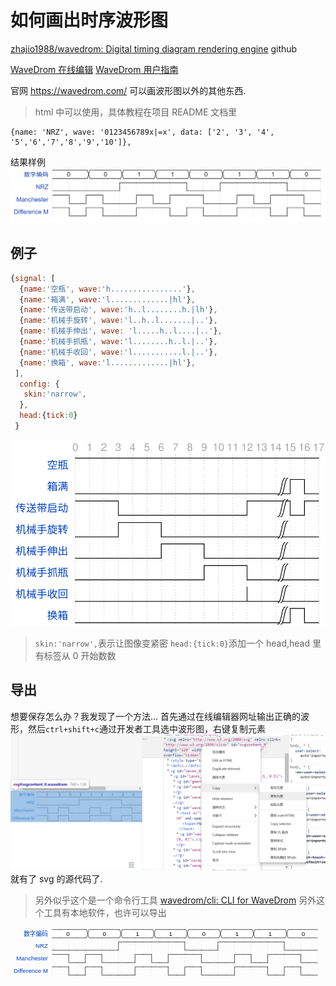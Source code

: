 # 如何画出时序波形图

[zhajio1988/wavedrom: Digital timing diagram rendering engine](https://github.com/zhajio1988/wavedrom) github

[WaveDrom 在线编辑](https://wavedrom.com/editor.html)
[WaveDrom 用户指南](https://wavedrom.com/tutorial.html)

官网 <https://wavedrom.com/> 可以画波形图以外的其他东西.

> html 中可以使用，具体教程在项目 README 文档里

```wavedorm
{name: 'NRZ', wave: '0123456789x|=x', data: ['2', '3', '4', '5','6','7','8','9','10']},
```

结果样例
![时序波形图](assets/%E5%A6%82%E4%BD%95%E7%94%BB%E5%87%BA%E6%97%B6%E5%BA%8F%E6%B3%A2%E5%BD%A2%E5%9B%BE/2020-03-10-21-08-38.png)

## 例子

```js
{signal: [
  {name:'空瓶', wave:'h................'},
  {name:'箱满', wave:'l.............|hl'},
  {name:'传送带启动', wave:'h..l........h.|lh'},
  {name:'机械手旋转', wave:'l..h..l.......|..'},
  {name:'机械手伸出', wave: 'l.....h..l....|..'},
  {name:'机械手抓瓶', wave:'l........h..l.|..'},
  {name:'机械手收回', wave:'l...........l.|..'},
  {name:'换箱', wave:'l.............|hl'},
 ],
  config: { 
   skin:'narrow',
  },
  head:{tick:0}
 }
```

![](./assets/如何画出时序波形图/时序图四.svg '时序图四.svg')

> `skin:'narrow',`表示让图像变紧密
> `head:{tick:0}`添加一个 head,head 里有标签从 0 开始数数

## 导出

想要保存怎么办？我发现了一个方法...
首先通过在线编辑器网址输出正确的波形，然后`ctrl+shift+c`通过开发者工具选中波形图，右键复制元素
![](assets/%E5%A6%82%E4%BD%95%E7%94%BB%E5%87%BA%E6%97%B6%E5%BA%8F%E6%B3%A2%E5%BD%A2%E5%9B%BE/2021-05-24-19-45-48.png)
就有了 svg 的源代码了.

> 另外似乎这个是一个命令行工具 [wavedrom/cli: CLI for WaveDrom](https://github.com/wavedrom/cli)
> 另外这个工具有本地软件，也许可以导出

<!-- markdownlint-disable-file MD033 -->
<svg xmlns="http://www.w3.org/2000/svg" xmlns:xlink="http://www.w3.org/1999/xlink" id="svgcontent_0" height="120" width="760" viewBox="0 0 760 120" overflow="hidden" class="WaveDrom"><style type="text/css">text{font-size:11pt;font-style:normal;font-variant:normal;font-weight:normal;font-stretch:normal;text-align:center;fill-opacity:1;font-family:Helvetica}.h1{font-size:33pt;font-weight:bold}.h2{font-size:27pt;font-weight:bold}.h3{font-size:20pt;font-weight:bold}.h4{font-size:14pt;font-weight:bold}.h5{font-size:11pt;font-weight:bold}.h6{font-size:8pt;font-weight:bold}.muted{fill:#aaa}.warning{fill:#f6b900}.error{fill:#f60000}.info{fill:#0041c4}.success{fill:#00ab00}.s1{fill:none;stroke:#000;stroke-width:1;stroke-linecap:round;stroke-linejoin:miter;stroke-miterlimit:4;stroke-opacity:1;stroke-dasharray:none}.s2{fill:none;stroke:#000;stroke-width:0.5;stroke-linecap:round;stroke-linejoin:miter;stroke-miterlimit:4;stroke-opacity:1;stroke-dasharray:none}.s3{color:#000;fill:none;stroke:#000;stroke-width:1;stroke-linecap:round;stroke-linejoin:miter;stroke-miterlimit:4;stroke-opacity:1;stroke-dasharray:1, 3;stroke-dashoffset:0;marker:none;visibility:visible;display:inline;overflow:visible}.s4{color:#000;fill:none;stroke:#000;stroke-width:1;stroke-linecap:round;stroke-linejoin:miter;stroke-miterlimit:4;stroke-opacity:1;stroke-dasharray:none;stroke-dashoffset:0;marker:none;visibility:visible;display:inline;overflow:visible}.s5{fill:#fff;stroke:none}.s6{fill:#000;fill-opacity:1;stroke:none}.s7{color:#000;fill:#fff;fill-opacity:1;fill-rule:nonzero;stroke:none;stroke-width:1px;marker:none;visibility:visible;display:inline;overflow:visible}.s8{color:#000;fill:#ffffb4;fill-opacity:1;fill-rule:nonzero;stroke:none;stroke-width:1px;marker:none;visibility:visible;display:inline;overflow:visible}.s9{color:#000;fill:#ffe0b9;fill-opacity:1;fill-rule:nonzero;stroke:none;stroke-width:1px;marker:none;visibility:visible;display:inline;overflow:visible}.s10{color:#000;fill:#b9e0ff;fill-opacity:1;fill-rule:nonzero;stroke:none;stroke-width:1px;marker:none;visibility:visible;display:inline;overflow:visible}.s11{color:#000;fill:#ccfdfe;fill-opacity:1;fill-rule:nonzero;stroke:none;stroke-width:1px;marker:none;visibility:visible;display:inline;overflow:visible}.s12{color:#000;fill:#cdfdc5;fill-opacity:1;fill-rule:nonzero;stroke:none;stroke-width:1px;marker:none;visibility:visible;display:inline;overflow:visible}.s13{color:#000;fill:#f0c1fb;fill-opacity:1;fill-rule:nonzero;stroke:none;stroke-width:1px;marker:none;visibility:visible;display:inline;overflow:visible}.s14{color:#000;fill:#f5c2c0;fill-opacity:1;fill-rule:nonzero;stroke:none;stroke-width:1px;marker:none;visibility:visible;display:inline;overflow:visible}.s15{fill:#0041c4;fill-opacity:1;stroke:none}.s16{fill:none;stroke:#0041c4;stroke-width:1;stroke-linecap:round;stroke-linejoin:miter;stroke-miterlimit:4;stroke-opacity:1;stroke-dasharray:none}</style><defs><g id="socket"><rect y="15" x="6" height="20" width="20"></rect></g><g id="pclk"><path d="M0,20 0,0 20,0" class="s1"></path></g><g id="nclk"><path d="m0,0 0,20 20,0" class="s1"></path></g><g id="000"><path d="m0,20 20,0" class="s1"></path></g><g id="0m0"><path d="m0,20 3,0 3,-10 3,10 11,0" class="s1"></path></g><g id="0m1"><path d="M0,20 3,20 9,0 20,0" class="s1"></path></g><g id="0mx"><path d="M3,20 9,0 20,0" class="s1"></path><path d="m20,15 -5,5" class="s2"></path><path d="M20,10 10,20" class="s2"></path><path d="M20,5 5,20" class="s2"></path><path d="M20,0 4,16" class="s2"></path><path d="M15,0 6,9" class="s2"></path><path d="M10,0 9,1" class="s2"></path><path d="m0,20 20,0" class="s1"></path></g><g id="0md"><path d="m8,20 10,0" class="s3"></path><path d="m0,20 5,0" class="s1"></path></g><g id="0mu"><path d="m0,20 3,0 C 7,10 10.107603,0 20,0" class="s1"></path></g><g id="0mz"><path d="m0,20 3,0 C 10,10 15,10 20,10" class="s1"></path></g><g id="111"><path d="M0,0 20,0" class="s1"></path></g><g id="1m0"><path d="m0,0 3,0 6,20 11,0" class="s1"></path></g><g id="1m1"><path d="M0,0 3,0 6,10 9,0 20,0" class="s1"></path></g><g id="1mx"><path d="m3,0 6,20 11,0" class="s1"></path><path d="M0,0 20,0" class="s1"></path><path d="m20,15 -5,5" class="s2"></path><path d="M20,10 10,20" class="s2"></path><path d="M20,5 8,17" class="s2"></path><path d="M20,0 7,13" class="s2"></path><path d="M15,0 6,9" class="s2"></path><path d="M10,0 5,5" class="s2"></path><path d="M3.5,1.5 5,0" class="s2"></path></g><g id="1md"><path d="m0,0 3,0 c 4,10 7,20 17,20" class="s1"></path></g><g id="1mu"><path d="M0,0 5,0" class="s1"></path><path d="M8,0 18,0" class="s3"></path></g><g id="1mz"><path d="m0,0 3,0 c 7,10 12,10 17,10" class="s1"></path></g><g id="xxx"><path d="m0,20 20,0" class="s1"></path><path d="M0,0 20,0" class="s1"></path><path d="M0,5 5,0" class="s2"></path><path d="M0,10 10,0" class="s2"></path><path d="M0,15 15,0" class="s2"></path><path d="M0,20 20,0" class="s2"></path><path d="M5,20 20,5" class="s2"></path><path d="M10,20 20,10" class="s2"></path><path d="m15,20 5,-5" class="s2"></path></g><g id="xm0"><path d="M0,0 4,0 9,20" class="s1"></path><path d="m0,20 20,0" class="s1"></path><path d="M0,5 4,1" class="s2"></path><path d="M0,10 5,5" class="s2"></path><path d="M0,15 6,9" class="s2"></path><path d="M0,20 7,13" class="s2"></path><path d="M5,20 8,17" class="s2"></path></g><g id="xm1"><path d="M0,0 20,0" class="s1"></path><path d="M0,20 4,20 9,0" class="s1"></path><path d="M0,5 5,0" class="s2"></path><path d="M0,10 9,1" class="s2"></path><path d="M0,15 7,8" class="s2"></path><path d="M0,20 5,15" class="s2"></path></g><g id="xmx"><path d="m0,20 20,0" class="s1"></path><path d="M0,0 20,0" class="s1"></path><path d="M0,5 5,0" class="s2"></path><path d="M0,10 10,0" class="s2"></path><path d="M0,15 15,0" class="s2"></path><path d="M0,20 20,0" class="s2"></path><path d="M5,20 20,5" class="s2"></path><path d="M10,20 20,10" class="s2"></path><path d="m15,20 5,-5" class="s2"></path></g><g id="xmd"><path d="m0,0 4,0 c 3,10 6,20 16,20" class="s1"></path><path d="m0,20 20,0" class="s1"></path><path d="M0,5 4,1" class="s2"></path><path d="M0,10 5.5,4.5" class="s2"></path><path d="M0,15 6.5,8.5" class="s2"></path><path d="M0,20 8,12" class="s2"></path><path d="m5,20 5,-5" class="s2"></path><path d="m10,20 2.5,-2.5" class="s2"></path></g><g id="xmu"><path d="M0,0 20,0" class="s1"></path><path d="m0,20 4,0 C 7,10 10,0 20,0" class="s1"></path><path d="M0,5 5,0" class="s2"></path><path d="M0,10 10,0" class="s2"></path><path d="M0,15 10,5" class="s2"></path><path d="M0,20 6,14" class="s2"></path></g><g id="xmz"><path d="m0,0 4,0 c 6,10 11,10 16,10" class="s1"></path><path d="m0,20 4,0 C 10,10 15,10 20,10" class="s1"></path><path d="M0,5 4.5,0.5" class="s2"></path><path d="M0,10 6.5,3.5" class="s2"></path><path d="M0,15 8.5,6.5" class="s2"></path><path d="M0,20 11.5,8.5" class="s2"></path></g><g id="ddd"><path d="m0,20 20,0" class="s3"></path></g><g id="dm0"><path d="m0,20 10,0" class="s3"></path><path d="m12,20 8,0" class="s1"></path></g><g id="dm1"><path d="M0,20 3,20 9,0 20,0" class="s1"></path></g><g id="dmx"><path d="M3,20 9,0 20,0" class="s1"></path><path d="m20,15 -5,5" class="s2"></path><path d="M20,10 10,20" class="s2"></path><path d="M20,5 5,20" class="s2"></path><path d="M20,0 4,16" class="s2"></path><path d="M15,0 6,9" class="s2"></path><path d="M10,0 9,1" class="s2"></path><path d="m0,20 20,0" class="s1"></path></g><g id="dmd"><path d="m0,20 20,0" class="s3"></path></g><g id="dmu"><path d="m0,20 3,0 C 7,10 10.107603,0 20,0" class="s1"></path></g><g id="dmz"><path d="m0,20 3,0 C 10,10 15,10 20,10" class="s1"></path></g><g id="uuu"><path d="M0,0 20,0" class="s3"></path></g><g id="um0"><path d="m0,0 3,0 6,20 11,0" class="s1"></path></g><g id="um1"><path d="M0,0 10,0" class="s3"></path><path d="m12,0 8,0" class="s1"></path></g><g id="umx"><path d="m3,0 6,20 11,0" class="s1"></path><path d="M0,0 20,0" class="s1"></path><path d="m20,15 -5,5" class="s2"></path><path d="M20,10 10,20" class="s2"></path><path d="M20,5 8,17" class="s2"></path><path d="M20,0 7,13" class="s2"></path><path d="M15,0 6,9" class="s2"></path><path d="M10,0 5,5" class="s2"></path><path d="M3.5,1.5 5,0" class="s2"></path></g><g id="umd"><path d="m0,0 3,0 c 4,10 7,20 17,20" class="s1"></path></g><g id="umu"><path d="M0,0 20,0" class="s3"></path></g><g id="umz"><path d="m0,0 3,0 c 7,10 12,10 17,10" class="s4"></path></g><g id="zzz"><path d="m0,10 20,0" class="s1"></path></g><g id="zm0"><path d="m0,10 6,0 3,10 11,0" class="s1"></path></g><g id="zm1"><path d="M0,10 6,10 9,0 20,0" class="s1"></path></g><g id="zmx"><path d="m6,10 3,10 11,0" class="s1"></path><path d="M0,10 6,10 9,0 20,0" class="s1"></path><path d="m20,15 -5,5" class="s2"></path><path d="M20,10 10,20" class="s2"></path><path d="M20,5 8,17" class="s2"></path><path d="M20,0 7,13" class="s2"></path><path d="M15,0 6.5,8.5" class="s2"></path><path d="M10,0 9,1" class="s2"></path></g><g id="zmd"><path d="m0,10 7,0 c 3,5 8,10 13,10" class="s1"></path></g><g id="zmu"><path d="m0,10 7,0 C 10,5 15,0 20,0" class="s1"></path></g><g id="zmz"><path d="m0,10 20,0" class="s1"></path></g><g id="gap"><path d="m7,-2 -4,0 c -5,0 -5,24 -10,24 l 4,0 C 2,22 2,-2 7,-2 z" class="s5"></path><path d="M-7,22 C -2,22 -2,-2 3,-2" class="s1"></path><path d="M-3,22 C 2,22 2,-2 7,-2" class="s1"></path></g><g id="Pclk"><path d="M-3,12 0,3 3,12 C 1,11 -1,11 -3,12 z" class="s6"></path><path d="M0,20 0,0 20,0" class="s1"></path></g><g id="Nclk"><path d="M-3,8 0,17 3,8 C 1,9 -1,9 -3,8 z" class="s6"></path><path d="m0,0 0,20 20,0" class="s1"></path></g><g id="0mv-2"><path d="M9,0 20,0 20,20 3,20 z" class="s7"></path><path d="M3,20 9,0 20,0" class="s1"></path><path d="m0,20 20,0" class="s1"></path></g><g id="1mv-2"><path d="M2.875,0 20,0 20,20 9,20 z" class="s7"></path><path d="m3,0 6,20 11,0" class="s1"></path><path d="M0,0 20,0" class="s1"></path></g><g id="xmv-2"><path d="M9,0 20,0 20,20 9,20 6,10 z" class="s7"></path><path d="M0,20 3,20 9,0 20,0" class="s1"></path><path d="m0,0 3,0 6,20 11,0" class="s1"></path><path d="M0,5 3.5,1.5" class="s2"></path><path d="M0,10 4.5,5.5" class="s2"></path><path d="M0,15 6,9" class="s2"></path><path d="M0,20 4,16" class="s2"></path></g><g id="dmv-2"><path d="M9,0 20,0 20,20 3,20 z" class="s7"></path><path d="M3,20 9,0 20,0" class="s1"></path><path d="m0,20 20,0" class="s1"></path></g><g id="umv-2"><path d="M3,0 20,0 20,20 9,20 z" class="s7"></path><path d="m3,0 6,20 11,0" class="s1"></path><path d="M0,0 20,0" class="s1"></path></g><g id="zmv-2"><path d="M9,0 20,0 20,20 9,20 6,10 z" class="s7"></path><path d="m6,10 3,10 11,0" class="s1"></path><path d="M0,10 6,10 9,0 20,0" class="s1"></path></g><g id="vvv-2"><path d="M20,20 0,20 0,0 20,0" class="s7"></path><path d="m0,20 20,0" class="s1"></path><path d="M0,0 20,0" class="s1"></path></g><g id="vm0-2"><path d="M0,20 0,0 3,0 9,20" class="s7"></path><path d="M0,0 3,0 9,20" class="s1"></path><path d="m0,20 20,0" class="s1"></path></g><g id="vm1-2"><path d="M0,0 0,20 3,20 9,0" class="s7"></path><path d="M0,0 20,0" class="s1"></path><path d="M0,20 3,20 9,0" class="s1"></path></g><g id="vmx-2"><path d="M0,0 0,20 3,20 6,10 3,0" class="s7"></path><path d="m0,0 3,0 6,20 11,0" class="s1"></path><path d="M0,20 3,20 9,0 20,0" class="s1"></path><path d="m20,15 -5,5" class="s2"></path><path d="M20,10 10,20" class="s2"></path><path d="M20,5 8,17" class="s2"></path><path d="M20,0 7,13" class="s2"></path><path d="M15,0 7,8" class="s2"></path><path d="M10,0 9,1" class="s2"></path></g><g id="vmd-2"><path d="m0,0 0,20 20,0 C 10,20 7,10 3,0" class="s7"></path><path d="m0,0 3,0 c 4,10 7,20 17,20" class="s1"></path><path d="m0,20 20,0" class="s1"></path></g><g id="vmu-2"><path d="m0,0 0,20 3,0 C 7,10 10,0 20,0" class="s7"></path><path d="m0,20 3,0 C 7,10 10,0 20,0" class="s1"></path><path d="M0,0 20,0" class="s1"></path></g><g id="vmz-2"><path d="M0,0 3,0 C 10,10 15,10 20,10 15,10 10,10 3,20 L 0,20" class="s7"></path><path d="m0,0 3,0 c 7,10 12,10 17,10" class="s1"></path><path d="m0,20 3,0 C 10,10 15,10 20,10" class="s1"></path></g><g id="0mv-3"><path d="M9,0 20,0 20,20 3,20 z" class="s8"></path><path d="M3,20 9,0 20,0" class="s1"></path><path d="m0,20 20,0" class="s1"></path></g><g id="1mv-3"><path d="M2.875,0 20,0 20,20 9,20 z" class="s8"></path><path d="m3,0 6,20 11,0" class="s1"></path><path d="M0,0 20,0" class="s1"></path></g><g id="xmv-3"><path d="M9,0 20,0 20,20 9,20 6,10 z" class="s8"></path><path d="M0,20 3,20 9,0 20,0" class="s1"></path><path d="m0,0 3,0 6,20 11,0" class="s1"></path><path d="M0,5 3.5,1.5" class="s2"></path><path d="M0,10 4.5,5.5" class="s2"></path><path d="M0,15 6,9" class="s2"></path><path d="M0,20 4,16" class="s2"></path></g><g id="dmv-3"><path d="M9,0 20,0 20,20 3,20 z" class="s8"></path><path d="M3,20 9,0 20,0" class="s1"></path><path d="m0,20 20,0" class="s1"></path></g><g id="umv-3"><path d="M3,0 20,0 20,20 9,20 z" class="s8"></path><path d="m3,0 6,20 11,0" class="s1"></path><path d="M0,0 20,0" class="s1"></path></g><g id="zmv-3"><path d="M9,0 20,0 20,20 9,20 6,10 z" class="s8"></path><path d="m6,10 3,10 11,0" class="s1"></path><path d="M0,10 6,10 9,0 20,0" class="s1"></path></g><g id="vvv-3"><path d="M20,20 0,20 0,0 20,0" class="s8"></path><path d="m0,20 20,0" class="s1"></path><path d="M0,0 20,0" class="s1"></path></g><g id="vm0-3"><path d="M0,20 0,0 3,0 9,20" class="s8"></path><path d="M0,0 3,0 9,20" class="s1"></path><path d="m0,20 20,0" class="s1"></path></g><g id="vm1-3"><path d="M0,0 0,20 3,20 9,0" class="s8"></path><path d="M0,0 20,0" class="s1"></path><path d="M0,20 3,20 9,0" class="s1"></path></g><g id="vmx-3"><path d="M0,0 0,20 3,20 6,10 3,0" class="s8"></path><path d="m0,0 3,0 6,20 11,0" class="s1"></path><path d="M0,20 3,20 9,0 20,0" class="s1"></path><path d="m20,15 -5,5" class="s2"></path><path d="M20,10 10,20" class="s2"></path><path d="M20,5 8,17" class="s2"></path><path d="M20,0 7,13" class="s2"></path><path d="M15,0 7,8" class="s2"></path><path d="M10,0 9,1" class="s2"></path></g><g id="vmd-3"><path d="m0,0 0,20 20,0 C 10,20 7,10 3,0" class="s8"></path><path d="m0,0 3,0 c 4,10 7,20 17,20" class="s1"></path><path d="m0,20 20,0" class="s1"></path></g><g id="vmu-3"><path d="m0,0 0,20 3,0 C 7,10 10,0 20,0" class="s8"></path><path d="m0,20 3,0 C 7,10 10,0 20,0" class="s1"></path><path d="M0,0 20,0" class="s1"></path></g><g id="vmz-3"><path d="M0,0 3,0 C 10,10 15,10 20,10 15,10 10,10 3,20 L 0,20" class="s8"></path><path d="m0,0 3,0 c 7,10 12,10 17,10" class="s1"></path><path d="m0,20 3,0 C 10,10 15,10 20,10" class="s1"></path></g><g id="0mv-4"><path d="M9,0 20,0 20,20 3,20 z" class="s9"></path><path d="M3,20 9,0 20,0" class="s1"></path><path d="m0,20 20,0" class="s1"></path></g><g id="1mv-4"><path d="M2.875,0 20,0 20,20 9,20 z" class="s9"></path><path d="m3,0 6,20 11,0" class="s1"></path><path d="M0,0 20,0" class="s1"></path></g><g id="xmv-4"><path d="M9,0 20,0 20,20 9,20 6,10 z" class="s9"></path><path d="M0,20 3,20 9,0 20,0" class="s1"></path><path d="m0,0 3,0 6,20 11,0" class="s1"></path><path d="M0,5 3.5,1.5" class="s2"></path><path d="M0,10 4.5,5.5" class="s2"></path><path d="M0,15 6,9" class="s2"></path><path d="M0,20 4,16" class="s2"></path></g><g id="dmv-4"><path d="M9,0 20,0 20,20 3,20 z" class="s9"></path><path d="M3,20 9,0 20,0" class="s1"></path><path d="m0,20 20,0" class="s1"></path></g><g id="umv-4"><path d="M3,0 20,0 20,20 9,20 z" class="s9"></path><path d="m3,0 6,20 11,0" class="s1"></path><path d="M0,0 20,0" class="s1"></path></g><g id="zmv-4"><path d="M9,0 20,0 20,20 9,20 6,10 z" class="s9"></path><path d="m6,10 3,10 11,0" class="s1"></path><path d="M0,10 6,10 9,0 20,0" class="s1"></path></g><g id="vvv-4"><path d="M20,20 0,20 0,0 20,0" class="s9"></path><path d="m0,20 20,0" class="s1"></path><path d="M0,0 20,0" class="s1"></path></g><g id="vm0-4"><path d="M0,20 0,0 3,0 9,20" class="s9"></path><path d="M0,0 3,0 9,20" class="s1"></path><path d="m0,20 20,0" class="s1"></path></g><g id="vm1-4"><path d="M0,0 0,20 3,20 9,0" class="s9"></path><path d="M0,0 20,0" class="s1"></path><path d="M0,20 3,20 9,0" class="s1"></path></g><g id="vmx-4"><path d="M0,0 0,20 3,20 6,10 3,0" class="s9"></path><path d="m0,0 3,0 6,20 11,0" class="s1"></path><path d="M0,20 3,20 9,0 20,0" class="s1"></path><path d="m20,15 -5,5" class="s2"></path><path d="M20,10 10,20" class="s2"></path><path d="M20,5 8,17" class="s2"></path><path d="M20,0 7,13" class="s2"></path><path d="M15,0 7,8" class="s2"></path><path d="M10,0 9,1" class="s2"></path></g><g id="vmd-4"><path d="m0,0 0,20 20,0 C 10,20 7,10 3,0" class="s9"></path><path d="m0,0 3,0 c 4,10 7,20 17,20" class="s1"></path><path d="m0,20 20,0" class="s1"></path></g><g id="vmu-4"><path d="m0,0 0,20 3,0 C 7,10 10,0 20,0" class="s9"></path><path d="m0,20 3,0 C 7,10 10,0 20,0" class="s1"></path><path d="M0,0 20,0" class="s1"></path></g><g id="vmz-4"><path d="M0,0 3,0 C 10,10 15,10 20,10 15,10 10,10 3,20 L 0,20" class="s9"></path><path d="m0,0 3,0 c 7,10 12,10 17,10" class="s1"></path><path d="m0,20 3,0 C 10,10 15,10 20,10" class="s1"></path></g><g id="0mv-5"><path d="M9,0 20,0 20,20 3,20 z" class="s10"></path><path d="M3,20 9,0 20,0" class="s1"></path><path d="m0,20 20,0" class="s1"></path></g><g id="1mv-5"><path d="M2.875,0 20,0 20,20 9,20 z" class="s10"></path><path d="m3,0 6,20 11,0" class="s1"></path><path d="M0,0 20,0" class="s1"></path></g><g id="xmv-5"><path d="M9,0 20,0 20,20 9,20 6,10 z" class="s10"></path><path d="M0,20 3,20 9,0 20,0" class="s1"></path><path d="m0,0 3,0 6,20 11,0" class="s1"></path><path d="M0,5 3.5,1.5" class="s2"></path><path d="M0,10 4.5,5.5" class="s2"></path><path d="M0,15 6,9" class="s2"></path><path d="M0,20 4,16" class="s2"></path></g><g id="dmv-5"><path d="M9,0 20,0 20,20 3,20 z" class="s10"></path><path d="M3,20 9,0 20,0" class="s1"></path><path d="m0,20 20,0" class="s1"></path></g><g id="umv-5"><path d="M3,0 20,0 20,20 9,20 z" class="s10"></path><path d="m3,0 6,20 11,0" class="s1"></path><path d="M0,0 20,0" class="s1"></path></g><g id="zmv-5"><path d="M9,0 20,0 20,20 9,20 6,10 z" class="s10"></path><path d="m6,10 3,10 11,0" class="s1"></path><path d="M0,10 6,10 9,0 20,0" class="s1"></path></g><g id="vvv-5"><path d="M20,20 0,20 0,0 20,0" class="s10"></path><path d="m0,20 20,0" class="s1"></path><path d="M0,0 20,0" class="s1"></path></g><g id="vm0-5"><path d="M0,20 0,0 3,0 9,20" class="s10"></path><path d="M0,0 3,0 9,20" class="s1"></path><path d="m0,20 20,0" class="s1"></path></g><g id="vm1-5"><path d="M0,0 0,20 3,20 9,0" class="s10"></path><path d="M0,0 20,0" class="s1"></path><path d="M0,20 3,20 9,0" class="s1"></path></g><g id="vmx-5"><path d="M0,0 0,20 3,20 6,10 3,0" class="s10"></path><path d="m0,0 3,0 6,20 11,0" class="s1"></path><path d="M0,20 3,20 9,0 20,0" class="s1"></path><path d="m20,15 -5,5" class="s2"></path><path d="M20,10 10,20" class="s2"></path><path d="M20,5 8,17" class="s2"></path><path d="M20,0 7,13" class="s2"></path><path d="M15,0 7,8" class="s2"></path><path d="M10,0 9,1" class="s2"></path></g><g id="vmd-5"><path d="m0,0 0,20 20,0 C 10,20 7,10 3,0" class="s10"></path><path d="m0,0 3,0 c 4,10 7,20 17,20" class="s1"></path><path d="m0,20 20,0" class="s1"></path></g><g id="vmu-5"><path d="m0,0 0,20 3,0 C 7,10 10,0 20,0" class="s10"></path><path d="m0,20 3,0 C 7,10 10,0 20,0" class="s1"></path><path d="M0,0 20,0" class="s1"></path></g><g id="vmz-5"><path d="M0,0 3,0 C 10,10 15,10 20,10 15,10 10,10 3,20 L 0,20" class="s10"></path><path d="m0,0 3,0 c 7,10 12,10 17,10" class="s1"></path><path d="m0,20 3,0 C 10,10 15,10 20,10" class="s1"></path></g><g id="0mv-6"><path d="M9,0 20,0 20,20 3,20 z" class="s11"></path><path d="M3,20 9,0 20,0" class="s1"></path><path d="m0,20 20,0" class="s1"></path></g><g id="1mv-6"><path d="M2.875,0 20,0 20,20 9,20 z" class="s11"></path><path d="m3,0 6,20 11,0" class="s1"></path><path d="M0,0 20,0" class="s1"></path></g><g id="xmv-6"><path d="M9,0 20,0 20,20 9,20 6,10 z" class="s11"></path><path d="M0,20 3,20 9,0 20,0" class="s1"></path><path d="m0,0 3,0 6,20 11,0" class="s1"></path><path d="M0,5 3.5,1.5" class="s2"></path><path d="M0,10 4.5,5.5" class="s2"></path><path d="M0,15 6,9" class="s2"></path><path d="M0,20 4,16" class="s2"></path></g><g id="dmv-6"><path d="M9,0 20,0 20,20 3,20 z" class="s11"></path><path d="M3,20 9,0 20,0" class="s1"></path><path d="m0,20 20,0" class="s1"></path></g><g id="umv-6"><path d="M3,0 20,0 20,20 9,20 z" class="s11"></path><path d="m3,0 6,20 11,0" class="s1"></path><path d="M0,0 20,0" class="s1"></path></g><g id="zmv-6"><path d="M9,0 20,0 20,20 9,20 6,10 z" class="s11"></path><path d="m6,10 3,10 11,0" class="s1"></path><path d="M0,10 6,10 9,0 20,0" class="s1"></path></g><g id="vvv-6"><path d="M20,20 0,20 0,0 20,0" class="s11"></path><path d="m0,20 20,0" class="s1"></path><path d="M0,0 20,0" class="s1"></path></g><g id="vm0-6"><path d="M0,20 0,0 3,0 9,20" class="s11"></path><path d="M0,0 3,0 9,20" class="s1"></path><path d="m0,20 20,0" class="s1"></path></g><g id="vm1-6"><path d="M0,0 0,20 3,20 9,0" class="s11"></path><path d="M0,0 20,0" class="s1"></path><path d="M0,20 3,20 9,0" class="s1"></path></g><g id="vmx-6"><path d="M0,0 0,20 3,20 6,10 3,0" class="s11"></path><path d="m0,0 3,0 6,20 11,0" class="s1"></path><path d="M0,20 3,20 9,0 20,0" class="s1"></path><path d="m20,15 -5,5" class="s2"></path><path d="M20,10 10,20" class="s2"></path><path d="M20,5 8,17" class="s2"></path><path d="M20,0 7,13" class="s2"></path><path d="M15,0 7,8" class="s2"></path><path d="M10,0 9,1" class="s2"></path></g><g id="vmd-6"><path d="m0,0 0,20 20,0 C 10,20 7,10 3,0" class="s11"></path><path d="m0,0 3,0 c 4,10 7,20 17,20" class="s1"></path><path d="m0,20 20,0" class="s1"></path></g><g id="vmu-6"><path d="m0,0 0,20 3,0 C 7,10 10,0 20,0" class="s11"></path><path d="m0,20 3,0 C 7,10 10,0 20,0" class="s1"></path><path d="M0,0 20,0" class="s1"></path></g><g id="vmz-6"><path d="M0,0 3,0 C 10,10 15,10 20,10 15,10 10,10 3,20 L 0,20" class="s11"></path><path d="m0,0 3,0 c 7,10 12,10 17,10" class="s1"></path><path d="m0,20 3,0 C 10,10 15,10 20,10" class="s1"></path></g><g id="0mv-7"><path d="M9,0 20,0 20,20 3,20 z" class="s12"></path><path d="M3,20 9,0 20,0" class="s1"></path><path d="m0,20 20,0" class="s1"></path></g><g id="1mv-7"><path d="M2.875,0 20,0 20,20 9,20 z" class="s12"></path><path d="m3,0 6,20 11,0" class="s1"></path><path d="M0,0 20,0" class="s1"></path></g><g id="xmv-7"><path d="M9,0 20,0 20,20 9,20 6,10 z" class="s12"></path><path d="M0,20 3,20 9,0 20,0" class="s1"></path><path d="m0,0 3,0 6,20 11,0" class="s1"></path><path d="M0,5 3.5,1.5" class="s2"></path><path d="M0,10 4.5,5.5" class="s2"></path><path d="M0,15 6,9" class="s2"></path><path d="M0,20 4,16" class="s2"></path></g><g id="dmv-7"><path d="M9,0 20,0 20,20 3,20 z" class="s12"></path><path d="M3,20 9,0 20,0" class="s1"></path><path d="m0,20 20,0" class="s1"></path></g><g id="umv-7"><path d="M3,0 20,0 20,20 9,20 z" class="s12"></path><path d="m3,0 6,20 11,0" class="s1"></path><path d="M0,0 20,0" class="s1"></path></g><g id="zmv-7"><path d="M9,0 20,0 20,20 9,20 6,10 z" class="s12"></path><path d="m6,10 3,10 11,0" class="s1"></path><path d="M0,10 6,10 9,0 20,0" class="s1"></path></g><g id="vvv-7"><path d="M20,20 0,20 0,0 20,0" class="s12"></path><path d="m0,20 20,0" class="s1"></path><path d="M0,0 20,0" class="s1"></path></g><g id="vm0-7"><path d="M0,20 0,0 3,0 9,20" class="s12"></path><path d="M0,0 3,0 9,20" class="s1"></path><path d="m0,20 20,0" class="s1"></path></g><g id="vm1-7"><path d="M0,0 0,20 3,20 9,0" class="s12"></path><path d="M0,0 20,0" class="s1"></path><path d="M0,20 3,20 9,0" class="s1"></path></g><g id="vmx-7"><path d="M0,0 0,20 3,20 6,10 3,0" class="s12"></path><path d="m0,0 3,0 6,20 11,0" class="s1"></path><path d="M0,20 3,20 9,0 20,0" class="s1"></path><path d="m20,15 -5,5" class="s2"></path><path d="M20,10 10,20" class="s2"></path><path d="M20,5 8,17" class="s2"></path><path d="M20,0 7,13" class="s2"></path><path d="M15,0 7,8" class="s2"></path><path d="M10,0 9,1" class="s2"></path></g><g id="vmd-7"><path d="m0,0 0,20 20,0 C 10,20 7,10 3,0" class="s12"></path><path d="m0,0 3,0 c 4,10 7,20 17,20" class="s1"></path><path d="m0,20 20,0" class="s1"></path></g><g id="vmu-7"><path d="m0,0 0,20 3,0 C 7,10 10,0 20,0" class="s12"></path><path d="m0,20 3,0 C 7,10 10,0 20,0" class="s1"></path><path d="M0,0 20,0" class="s1"></path></g><g id="vmz-7"><path d="M0,0 3,0 C 10,10 15,10 20,10 15,10 10,10 3,20 L 0,20" class="s12"></path><path d="m0,0 3,0 c 7,10 12,10 17,10" class="s1"></path><path d="m0,20 3,0 C 10,10 15,10 20,10" class="s1"></path></g><g id="0mv-8"><path d="M9,0 20,0 20,20 3,20 z" class="s13"></path><path d="M3,20 9,0 20,0" class="s1"></path><path d="m0,20 20,0" class="s1"></path></g><g id="1mv-8"><path d="M2.875,0 20,0 20,20 9,20 z" class="s13"></path><path d="m3,0 6,20 11,0" class="s1"></path><path d="M0,0 20,0" class="s1"></path></g><g id="xmv-8"><path d="M9,0 20,0 20,20 9,20 6,10 z" class="s13"></path><path d="M0,20 3,20 9,0 20,0" class="s1"></path><path d="m0,0 3,0 6,20 11,0" class="s1"></path><path d="M0,5 3.5,1.5" class="s2"></path><path d="M0,10 4.5,5.5" class="s2"></path><path d="M0,15 6,9" class="s2"></path><path d="M0,20 4,16" class="s2"></path></g><g id="dmv-8"><path d="M9,0 20,0 20,20 3,20 z" class="s13"></path><path d="M3,20 9,0 20,0" class="s1"></path><path d="m0,20 20,0" class="s1"></path></g><g id="umv-8"><path d="M3,0 20,0 20,20 9,20 z" class="s13"></path><path d="m3,0 6,20 11,0" class="s1"></path><path d="M0,0 20,0" class="s1"></path></g><g id="zmv-8"><path d="M9,0 20,0 20,20 9,20 6,10 z" class="s13"></path><path d="m6,10 3,10 11,0" class="s1"></path><path d="M0,10 6,10 9,0 20,0" class="s1"></path></g><g id="vvv-8"><path d="M20,20 0,20 0,0 20,0" class="s13"></path><path d="m0,20 20,0" class="s1"></path><path d="M0,0 20,0" class="s1"></path></g><g id="vm0-8"><path d="M0,20 0,0 3,0 9,20" class="s13"></path><path d="M0,0 3,0 9,20" class="s1"></path><path d="m0,20 20,0" class="s1"></path></g><g id="vm1-8"><path d="M0,0 0,20 3,20 9,0" class="s13"></path><path d="M0,0 20,0" class="s1"></path><path d="M0,20 3,20 9,0" class="s1"></path></g><g id="vmx-8"><path d="M0,0 0,20 3,20 6,10 3,0" class="s13"></path><path d="m0,0 3,0 6,20 11,0" class="s1"></path><path d="M0,20 3,20 9,0 20,0" class="s1"></path><path d="m20,15 -5,5" class="s2"></path><path d="M20,10 10,20" class="s2"></path><path d="M20,5 8,17" class="s2"></path><path d="M20,0 7,13" class="s2"></path><path d="M15,0 7,8" class="s2"></path><path d="M10,0 9,1" class="s2"></path></g><g id="vmd-8"><path d="m0,0 0,20 20,0 C 10,20 7,10 3,0" class="s13"></path><path d="m0,0 3,0 c 4,10 7,20 17,20" class="s1"></path><path d="m0,20 20,0" class="s1"></path></g><g id="vmu-8"><path d="m0,0 0,20 3,0 C 7,10 10,0 20,0" class="s13"></path><path d="m0,20 3,0 C 7,10 10,0 20,0" class="s1"></path><path d="M0,0 20,0" class="s1"></path></g><g id="vmz-8"><path d="M0,0 3,0 C 10,10 15,10 20,10 15,10 10,10 3,20 L 0,20" class="s13"></path><path d="m0,0 3,0 c 7,10 12,10 17,10" class="s1"></path><path d="m0,20 3,0 C 10,10 15,10 20,10" class="s1"></path></g><g id="0mv-9"><path d="M9,0 20,0 20,20 3,20 z" class="s14"></path><path d="M3,20 9,0 20,0" class="s1"></path><path d="m0,20 20,0" class="s1"></path></g><g id="1mv-9"><path d="M2.875,0 20,0 20,20 9,20 z" class="s14"></path><path d="m3,0 6,20 11,0" class="s1"></path><path d="M0,0 20,0" class="s1"></path></g><g id="xmv-9"><path d="M9,0 20,0 20,20 9,20 6,10 z" class="s14"></path><path d="M0,20 3,20 9,0 20,0" class="s1"></path><path d="m0,0 3,0 6,20 11,0" class="s1"></path><path d="M0,5 3.5,1.5" class="s2"></path><path d="M0,10 4.5,5.5" class="s2"></path><path d="M0,15 6,9" class="s2"></path><path d="M0,20 4,16" class="s2"></path></g><g id="dmv-9"><path d="M9,0 20,0 20,20 3,20 z" class="s14"></path><path d="M3,20 9,0 20,0" class="s1"></path><path d="m0,20 20,0" class="s1"></path></g><g id="umv-9"><path d="M3,0 20,0 20,20 9,20 z" class="s14"></path><path d="m3,0 6,20 11,0" class="s1"></path><path d="M0,0 20,0" class="s1"></path></g><g id="zmv-9"><path d="M9,0 20,0 20,20 9,20 6,10 z" class="s14"></path><path d="m6,10 3,10 11,0" class="s1"></path><path d="M0,10 6,10 9,0 20,0" class="s1"></path></g><g id="vvv-9"><path d="M20,20 0,20 0,0 20,0" class="s14"></path><path d="m0,20 20,0" class="s1"></path><path d="M0,0 20,0" class="s1"></path></g><g id="vm0-9"><path d="M0,20 0,0 3,0 9,20" class="s14"></path><path d="M0,0 3,0 9,20" class="s1"></path><path d="m0,20 20,0" class="s1"></path></g><g id="vm1-9"><path d="M0,0 0,20 3,20 9,0" class="s14"></path><path d="M0,0 20,0" class="s1"></path><path d="M0,20 3,20 9,0" class="s1"></path></g><g id="vmx-9"><path d="M0,0 0,20 3,20 6,10 3,0" class="s14"></path><path d="m0,0 3,0 6,20 11,0" class="s1"></path><path d="M0,20 3,20 9,0 20,0" class="s1"></path><path d="m20,15 -5,5" class="s2"></path><path d="M20,10 10,20" class="s2"></path><path d="M20,5 8,17" class="s2"></path><path d="M20,0 7,13" class="s2"></path><path d="M15,0 7,8" class="s2"></path><path d="M10,0 9,1" class="s2"></path></g><g id="vmd-9"><path d="m0,0 0,20 20,0 C 10,20 7,10 3,0" class="s14"></path><path d="m0,0 3,0 c 4,10 7,20 17,20" class="s1"></path><path d="m0,20 20,0" class="s1"></path></g><g id="vmu-9"><path d="m0,0 0,20 3,0 C 7,10 10,0 20,0" class="s14"></path><path d="m0,20 3,0 C 7,10 10,0 20,0" class="s1"></path><path d="M0,0 20,0" class="s1"></path></g><g id="vmz-9"><path d="M0,0 3,0 C 10,10 15,10 20,10 15,10 10,10 3,20 L 0,20" class="s14"></path><path d="m0,0 3,0 c 7,10 12,10 17,10" class="s1"></path><path d="m0,20 3,0 C 10,10 15,10 20,10" class="s1"></path></g><g id="vmv-2-2"><path d="M9,0 20,0 20,20 9,20 6,10 z" class="s7"></path><path d="M3,0 0,0 0,20 3,20 6,10 z" class="s7"></path><path d="m0,0 3,0 6,20 11,0" class="s1"></path><path d="M0,20 3,20 9,0 20,0" class="s1"></path></g><g id="vmv-3-2"><path d="M9,0 20,0 20,20 9,20 6,10 z" class="s7"></path><path d="M3,0 0,0 0,20 3,20 6,10 z" class="s8"></path><path d="m0,0 3,0 6,20 11,0" class="s1"></path><path d="M0,20 3,20 9,0 20,0" class="s1"></path></g><g id="vmv-4-2"><path d="M9,0 20,0 20,20 9,20 6,10 z" class="s7"></path><path d="M3,0 0,0 0,20 3,20 6,10 z" class="s9"></path><path d="m0,0 3,0 6,20 11,0" class="s1"></path><path d="M0,20 3,20 9,0 20,0" class="s1"></path></g><g id="vmv-5-2"><path d="M9,0 20,0 20,20 9,20 6,10 z" class="s7"></path><path d="M3,0 0,0 0,20 3,20 6,10 z" class="s10"></path><path d="m0,0 3,0 6,20 11,0" class="s1"></path><path d="M0,20 3,20 9,0 20,0" class="s1"></path></g><g id="vmv-6-2"><path d="M9,0 20,0 20,20 9,20 6,10 z" class="s7"></path><path d="M3,0 0,0 0,20 3,20 6,10 z" class="s11"></path><path d="m0,0 3,0 6,20 11,0" class="s1"></path><path d="M0,20 3,20 9,0 20,0" class="s1"></path></g><g id="vmv-7-2"><path d="M9,0 20,0 20,20 9,20 6,10 z" class="s7"></path><path d="M3,0 0,0 0,20 3,20 6,10 z" class="s12"></path><path d="m0,0 3,0 6,20 11,0" class="s1"></path><path d="M0,20 3,20 9,0 20,0" class="s1"></path></g><g id="vmv-8-2"><path d="M9,0 20,0 20,20 9,20 6,10 z" class="s7"></path><path d="M3,0 0,0 0,20 3,20 6,10 z" class="s13"></path><path d="m0,0 3,0 6,20 11,0" class="s1"></path><path d="M0,20 3,20 9,0 20,0" class="s1"></path></g><g id="vmv-9-2"><path d="M9,0 20,0 20,20 9,20 6,10 z" class="s7"></path><path d="M3,0 0,0 0,20 3,20 6,10 z" class="s14"></path><path d="m0,0 3,0 6,20 11,0" class="s1"></path><path d="M0,20 3,20 9,0 20,0" class="s1"></path></g><g id="vmv-2-3"><path d="M9,0 20,0 20,20 9,20 6,10 z" class="s8"></path><path d="M3,0 0,0 0,20 3,20 6,10 z" class="s7"></path><path d="m0,0 3,0 6,20 11,0" class="s1"></path><path d="M0,20 3,20 9,0 20,0" class="s1"></path></g><g id="vmv-3-3"><path d="M9,0 20,0 20,20 9,20 6,10 z" class="s8"></path><path d="M3,0 0,0 0,20 3,20 6,10 z" class="s8"></path><path d="m0,0 3,0 6,20 11,0" class="s1"></path><path d="M0,20 3,20 9,0 20,0" class="s1"></path></g><g id="vmv-4-3"><path d="M9,0 20,0 20,20 9,20 6,10 z" class="s8"></path><path d="M3,0 0,0 0,20 3,20 6,10 z" class="s9"></path><path d="m0,0 3,0 6,20 11,0" class="s1"></path><path d="M0,20 3,20 9,0 20,0" class="s1"></path></g><g id="vmv-5-3"><path d="M9,0 20,0 20,20 9,20 6,10 z" class="s8"></path><path d="M3,0 0,0 0,20 3,20 6,10 z" class="s10"></path><path d="m0,0 3,0 6,20 11,0" class="s1"></path><path d="M0,20 3,20 9,0 20,0" class="s1"></path></g><g id="vmv-6-3"><path d="M9,0 20,0 20,20 9,20 6,10 z" class="s8"></path><path d="M3,0 0,0 0,20 3,20 6,10 z" class="s11"></path><path d="m0,0 3,0 6,20 11,0" class="s1"></path><path d="M0,20 3,20 9,0 20,0" class="s1"></path></g><g id="vmv-7-3"><path d="M9,0 20,0 20,20 9,20 6,10 z" class="s8"></path><path d="M3,0 0,0 0,20 3,20 6,10 z" class="s12"></path><path d="m0,0 3,0 6,20 11,0" class="s1"></path><path d="M0,20 3,20 9,0 20,0" class="s1"></path></g><g id="vmv-8-3"><path d="M9,0 20,0 20,20 9,20 6,10 z" class="s8"></path><path d="M3,0 0,0 0,20 3,20 6,10 z" class="s13"></path><path d="m0,0 3,0 6,20 11,0" class="s1"></path><path d="M0,20 3,20 9,0 20,0" class="s1"></path></g><g id="vmv-9-3"><path d="M9,0 20,0 20,20 9,20 6,10 z" class="s8"></path><path d="M3,0 0,0 0,20 3,20 6,10 z" class="s14"></path><path d="m0,0 3,0 6,20 11,0" class="s1"></path><path d="M0,20 3,20 9,0 20,0" class="s1"></path></g><g id="vmv-2-4"><path d="M9,0 20,0 20,20 9,20 6,10 z" class="s9"></path><path d="M3,0 0,0 0,20 3,20 6,10 z" class="s7"></path><path d="m0,0 3,0 6,20 11,0" class="s1"></path><path d="M0,20 3,20 9,0 20,0" class="s1"></path></g><g id="vmv-3-4"><path d="M9,0 20,0 20,20 9,20 6,10 z" class="s9"></path><path d="M3,0 0,0 0,20 3,20 6,10 z" class="s8"></path><path d="m0,0 3,0 6,20 11,0" class="s1"></path><path d="M0,20 3,20 9,0 20,0" class="s1"></path></g><g id="vmv-4-4"><path d="M9,0 20,0 20,20 9,20 6,10 z" class="s9"></path><path d="M3,0 0,0 0,20 3,20 6,10 z" class="s9"></path><path d="m0,0 3,0 6,20 11,0" class="s1"></path><path d="M0,20 3,20 9,0 20,0" class="s1"></path></g><g id="vmv-5-4"><path d="M9,0 20,0 20,20 9,20 6,10 z" class="s9"></path><path d="M3,0 0,0 0,20 3,20 6,10 z" class="s10"></path><path d="m0,0 3,0 6,20 11,0" class="s1"></path><path d="M0,20 3,20 9,0 20,0" class="s1"></path></g><g id="vmv-6-4"><path d="M9,0 20,0 20,20 9,20 6,10 z" class="s9"></path><path d="M3,0 0,0 0,20 3,20 6,10 z" class="s11"></path><path d="m0,0 3,0 6,20 11,0" class="s1"></path><path d="M0,20 3,20 9,0 20,0" class="s1"></path></g><g id="vmv-7-4"><path d="M9,0 20,0 20,20 9,20 6,10 z" class="s9"></path><path d="M3,0 0,0 0,20 3,20 6,10 z" class="s12"></path><path d="m0,0 3,0 6,20 11,0" class="s1"></path><path d="M0,20 3,20 9,0 20,0" class="s1"></path></g><g id="vmv-8-4"><path d="M9,0 20,0 20,20 9,20 6,10 z" class="s9"></path><path d="M3,0 0,0 0,20 3,20 6,10 z" class="s13"></path><path d="m0,0 3,0 6,20 11,0" class="s1"></path><path d="M0,20 3,20 9,0 20,0" class="s1"></path></g><g id="vmv-9-4"><path d="M9,0 20,0 20,20 9,20 6,10 z" class="s9"></path><path d="M3,0 0,0 0,20 3,20 6,10 z" class="s14"></path><path d="m0,0 3,0 6,20 11,0" class="s1"></path><path d="M0,20 3,20 9,0 20,0" class="s1"></path></g><g id="vmv-2-5"><path d="M9,0 20,0 20,20 9,20 6,10 z" class="s10"></path><path d="M3,0 0,0 0,20 3,20 6,10 z" class="s7"></path><path d="m0,0 3,0 6,20 11,0" class="s1"></path><path d="M0,20 3,20 9,0 20,0" class="s1"></path></g><g id="vmv-3-5"><path d="M9,0 20,0 20,20 9,20 6,10 z" class="s10"></path><path d="M3,0 0,0 0,20 3,20 6,10 z" class="s8"></path><path d="m0,0 3,0 6,20 11,0" class="s1"></path><path d="M0,20 3,20 9,0 20,0" class="s1"></path></g><g id="vmv-4-5"><path d="M9,0 20,0 20,20 9,20 6,10 z" class="s10"></path><path d="M3,0 0,0 0,20 3,20 6,10 z" class="s9"></path><path d="m0,0 3,0 6,20 11,0" class="s1"></path><path d="M0,20 3,20 9,0 20,0" class="s1"></path></g><g id="vmv-5-5"><path d="M9,0 20,0 20,20 9,20 6,10 z" class="s10"></path><path d="M3,0 0,0 0,20 3,20 6,10 z" class="s10"></path><path d="m0,0 3,0 6,20 11,0" class="s1"></path><path d="M0,20 3,20 9,0 20,0" class="s1"></path></g><g id="vmv-6-5"><path d="M9,0 20,0 20,20 9,20 6,10 z" class="s10"></path><path d="M3,0 0,0 0,20 3,20 6,10 z" class="s11"></path><path d="m0,0 3,0 6,20 11,0" class="s1"></path><path d="M0,20 3,20 9,0 20,0" class="s1"></path></g><g id="vmv-7-5"><path d="M9,0 20,0 20,20 9,20 6,10 z" class="s10"></path><path d="M3,0 0,0 0,20 3,20 6,10 z" class="s12"></path><path d="m0,0 3,0 6,20 11,0" class="s1"></path><path d="M0,20 3,20 9,0 20,0" class="s1"></path></g><g id="vmv-8-5"><path d="M9,0 20,0 20,20 9,20 6,10 z" class="s10"></path><path d="M3,0 0,0 0,20 3,20 6,10 z" class="s13"></path><path d="m0,0 3,0 6,20 11,0" class="s1"></path><path d="M0,20 3,20 9,0 20,0" class="s1"></path></g><g id="vmv-9-5"><path d="M9,0 20,0 20,20 9,20 6,10 z" class="s10"></path><path d="M3,0 0,0 0,20 3,20 6,10 z" class="s14"></path><path d="m0,0 3,0 6,20 11,0" class="s1"></path><path d="M0,20 3,20 9,0 20,0" class="s1"></path></g><g id="vmv-2-6"><path d="M9,0 20,0 20,20 9,20 6,10 z" class="s11"></path><path d="M3,0 0,0 0,20 3,20 6,10 z" class="s7"></path><path d="m0,0 3,0 6,20 11,0" class="s1"></path><path d="M0,20 3,20 9,0 20,0" class="s1"></path></g><g id="vmv-3-6"><path d="M9,0 20,0 20,20 9,20 6,10 z" class="s11"></path><path d="M3,0 0,0 0,20 3,20 6,10 z" class="s8"></path><path d="m0,0 3,0 6,20 11,0" class="s1"></path><path d="M0,20 3,20 9,0 20,0" class="s1"></path></g><g id="vmv-4-6"><path d="M9,0 20,0 20,20 9,20 6,10 z" class="s11"></path><path d="M3,0 0,0 0,20 3,20 6,10 z" class="s9"></path><path d="m0,0 3,0 6,20 11,0" class="s1"></path><path d="M0,20 3,20 9,0 20,0" class="s1"></path></g><g id="vmv-5-6"><path d="M9,0 20,0 20,20 9,20 6,10 z" class="s11"></path><path d="M3,0 0,0 0,20 3,20 6,10 z" class="s10"></path><path d="m0,0 3,0 6,20 11,0" class="s1"></path><path d="M0,20 3,20 9,0 20,0" class="s1"></path></g><g id="vmv-6-6"><path d="M9,0 20,0 20,20 9,20 6,10 z" class="s11"></path><path d="M3,0 0,0 0,20 3,20 6,10 z" class="s11"></path><path d="m0,0 3,0 6,20 11,0" class="s1"></path><path d="M0,20 3,20 9,0 20,0" class="s1"></path></g><g id="vmv-7-6"><path d="M9,0 20,0 20,20 9,20 6,10 z" class="s11"></path><path d="M3,0 0,0 0,20 3,20 6,10 z" class="s12"></path><path d="m0,0 3,0 6,20 11,0" class="s1"></path><path d="M0,20 3,20 9,0 20,0" class="s1"></path></g><g id="vmv-8-6"><path d="M9,0 20,0 20,20 9,20 6,10 z" class="s11"></path><path d="M3,0 0,0 0,20 3,20 6,10 z" class="s13"></path><path d="m0,0 3,0 6,20 11,0" class="s1"></path><path d="M0,20 3,20 9,0 20,0" class="s1"></path></g><g id="vmv-9-6"><path d="M9,0 20,0 20,20 9,20 6,10 z" class="s11"></path><path d="M3,0 0,0 0,20 3,20 6,10 z" class="s14"></path><path d="m0,0 3,0 6,20 11,0" class="s1"></path><path d="M0,20 3,20 9,0 20,0" class="s1"></path></g><g id="vmv-2-7"><path d="M9,0 20,0 20,20 9,20 6,10 z" class="s12"></path><path d="M3,0 0,0 0,20 3,20 6,10 z" class="s7"></path><path d="m0,0 3,0 6,20 11,0" class="s1"></path><path d="M0,20 3,20 9,0 20,0" class="s1"></path></g><g id="vmv-3-7"><path d="M9,0 20,0 20,20 9,20 6,10 z" class="s12"></path><path d="M3,0 0,0 0,20 3,20 6,10 z" class="s8"></path><path d="m0,0 3,0 6,20 11,0" class="s1"></path><path d="M0,20 3,20 9,0 20,0" class="s1"></path></g><g id="vmv-4-7"><path d="M9,0 20,0 20,20 9,20 6,10 z" class="s12"></path><path d="M3,0 0,0 0,20 3,20 6,10 z" class="s9"></path><path d="m0,0 3,0 6,20 11,0" class="s1"></path><path d="M0,20 3,20 9,0 20,0" class="s1"></path></g><g id="vmv-5-7"><path d="M9,0 20,0 20,20 9,20 6,10 z" class="s12"></path><path d="M3,0 0,0 0,20 3,20 6,10 z" class="s10"></path><path d="m0,0 3,0 6,20 11,0" class="s1"></path><path d="M0,20 3,20 9,0 20,0" class="s1"></path></g><g id="vmv-6-7"><path d="M9,0 20,0 20,20 9,20 6,10 z" class="s12"></path><path d="M3,0 0,0 0,20 3,20 6,10 z" class="s11"></path><path d="m0,0 3,0 6,20 11,0" class="s1"></path><path d="M0,20 3,20 9,0 20,0" class="s1"></path></g><g id="vmv-7-7"><path d="M9,0 20,0 20,20 9,20 6,10 z" class="s12"></path><path d="M3,0 0,0 0,20 3,20 6,10 z" class="s12"></path><path d="m0,0 3,0 6,20 11,0" class="s1"></path><path d="M0,20 3,20 9,0 20,0" class="s1"></path></g><g id="vmv-8-7"><path d="M9,0 20,0 20,20 9,20 6,10 z" class="s12"></path><path d="M3,0 0,0 0,20 3,20 6,10 z" class="s13"></path><path d="m0,0 3,0 6,20 11,0" class="s1"></path><path d="M0,20 3,20 9,0 20,0" class="s1"></path></g><g id="vmv-9-7"><path d="M9,0 20,0 20,20 9,20 6,10 z" class="s12"></path><path d="M3,0 0,0 0,20 3,20 6,10 z" class="s14"></path><path d="m0,0 3,0 6,20 11,0" class="s1"></path><path d="M0,20 3,20 9,0 20,0" class="s1"></path></g><g id="vmv-2-8"><path d="M9,0 20,0 20,20 9,20 6,10 z" class="s13"></path><path d="M3,0 0,0 0,20 3,20 6,10 z" class="s7"></path><path d="m0,0 3,0 6,20 11,0" class="s1"></path><path d="M0,20 3,20 9,0 20,0" class="s1"></path></g><g id="vmv-3-8"><path d="M9,0 20,0 20,20 9,20 6,10 z" class="s13"></path><path d="M3,0 0,0 0,20 3,20 6,10 z" class="s8"></path><path d="m0,0 3,0 6,20 11,0" class="s1"></path><path d="M0,20 3,20 9,0 20,0" class="s1"></path></g><g id="vmv-4-8"><path d="M9,0 20,0 20,20 9,20 6,10 z" class="s13"></path><path d="M3,0 0,0 0,20 3,20 6,10 z" class="s9"></path><path d="m0,0 3,0 6,20 11,0" class="s1"></path><path d="M0,20 3,20 9,0 20,0" class="s1"></path></g><g id="vmv-5-8"><path d="M9,0 20,0 20,20 9,20 6,10 z" class="s13"></path><path d="M3,0 0,0 0,20 3,20 6,10 z" class="s10"></path><path d="m0,0 3,0 6,20 11,0" class="s1"></path><path d="M0,20 3,20 9,0 20,0" class="s1"></path></g><g id="vmv-6-8"><path d="M9,0 20,0 20,20 9,20 6,10 z" class="s13"></path><path d="M3,0 0,0 0,20 3,20 6,10 z" class="s11"></path><path d="m0,0 3,0 6,20 11,0" class="s1"></path><path d="M0,20 3,20 9,0 20,0" class="s1"></path></g><g id="vmv-7-8"><path d="M9,0 20,0 20,20 9,20 6,10 z" class="s13"></path><path d="M3,0 0,0 0,20 3,20 6,10 z" class="s12"></path><path d="m0,0 3,0 6,20 11,0" class="s1"></path><path d="M0,20 3,20 9,0 20,0" class="s1"></path></g><g id="vmv-8-8"><path d="M9,0 20,0 20,20 9,20 6,10 z" class="s13"></path><path d="M3,0 0,0 0,20 3,20 6,10 z" class="s13"></path><path d="m0,0 3,0 6,20 11,0" class="s1"></path><path d="M0,20 3,20 9,0 20,0" class="s1"></path></g><g id="vmv-9-8"><path d="M9,0 20,0 20,20 9,20 6,10 z" class="s13"></path><path d="M3,0 0,0 0,20 3,20 6,10 z" class="s14"></path><path d="m0,0 3,0 6,20 11,0" class="s1"></path><path d="M0,20 3,20 9,0 20,0" class="s1"></path></g><g id="vmv-2-9"><path d="M9,0 20,0 20,20 9,20 6,10 z" class="s14"></path><path d="M3,0 0,0 0,20 3,20 6,10 z" class="s7"></path><path d="m0,0 3,0 6,20 11,0" class="s1"></path><path d="M0,20 3,20 9,0 20,0" class="s1"></path></g><g id="vmv-3-9"><path d="M9,0 20,0 20,20 9,20 6,10 z" class="s14"></path><path d="M3,0 0,0 0,20 3,20 6,10 z" class="s8"></path><path d="m0,0 3,0 6,20 11,0" class="s1"></path><path d="M0,20 3,20 9,0 20,0" class="s1"></path></g><g id="vmv-4-9"><path d="M9,0 20,0 20,20 9,20 6,10 z" class="s14"></path><path d="M3,0 0,0 0,20 3,20 6,10 z" class="s9"></path><path d="m0,0 3,0 6,20 11,0" class="s1"></path><path d="M0,20 3,20 9,0 20,0" class="s1"></path></g><g id="vmv-5-9"><path d="M9,0 20,0 20,20 9,20 6,10 z" class="s14"></path><path d="M3,0 0,0 0,20 3,20 6,10 z" class="s10"></path><path d="m0,0 3,0 6,20 11,0" class="s1"></path><path d="M0,20 3,20 9,0 20,0" class="s1"></path></g><g id="vmv-6-9"><path d="M9,0 20,0 20,20 9,20 6,10 z" class="s14"></path><path d="M3,0 0,0 0,20 3,20 6,10 z" class="s11"></path><path d="m0,0 3,0 6,20 11,0" class="s1"></path><path d="M0,20 3,20 9,0 20,0" class="s1"></path></g><g id="vmv-7-9"><path d="M9,0 20,0 20,20 9,20 6,10 z" class="s14"></path><path d="M3,0 0,0 0,20 3,20 6,10 z" class="s12"></path><path d="m0,0 3,0 6,20 11,0" class="s1"></path><path d="M0,20 3,20 9,0 20,0" class="s1"></path></g><g id="vmv-8-9"><path d="M9,0 20,0 20,20 9,20 6,10 z" class="s14"></path><path d="M3,0 0,0 0,20 3,20 6,10 z" class="s13"></path><path d="m0,0 3,0 6,20 11,0" class="s1"></path><path d="M0,20 3,20 9,0 20,0" class="s1"></path></g><g id="vmv-9-9"><path d="M9,0 20,0 20,20 9,20 6,10 z" class="s14"></path><path d="M3,0 0,0 0,20 3,20 6,10 z" class="s14"></path><path d="m0,0 3,0 6,20 11,0" class="s1"></path><path d="M0,20 3,20 9,0 20,0" class="s1"></path></g><g id="arrow0"><path d="m-12,-3 9,3 -9,3 c 1,-2 1,-4 0,-6 z" class="s15"></path><path d="M0,0 -15,0" class="s16"></path></g><marker id="arrowhead" style="fill:#0041c4" markerHeight="7" markerWidth="10" markerUnits="strokeWidth" viewBox="0 -4 11 8" refX="15" refY="0" orient="auto"><path d="M0 -4 11 0 0 4z"></path></marker><marker id="arrowtail" style="fill:#0041c4" markerHeight="7" markerWidth="10" markerUnits="strokeWidth" viewBox="-11 -4 11 8" refX="-15" refY="0" orient="auto"><path d="M0 -4 -11 0 0 4z"></path></marker></defs><g id="waves_0"><g id="lanes_0" transform="translate(100.5, 0.5)"><g id="gmarks_0"><g style="stroke:#888;stroke-width:0.5;stroke-dasharray:1,3"><line id="gmark_0_0" x1="0" y1="0" x2="0" y2="120"></line><line id="gmark_1_0" x1="40" y1="0" x2="40" y2="120"></line><line id="gmark_2_0" x1="80" y1="0" x2="80" y2="120"></line><line id="gmark_3_0" x1="120" y1="0" x2="120" y2="120"></line><line id="gmark_4_0" x1="160" y1="0" x2="160" y2="120"></line><line id="gmark_5_0" x1="200" y1="0" x2="200" y2="120"></line><line id="gmark_6_0" x1="240" y1="0" x2="240" y2="120"></line><line id="gmark_7_0" x1="280" y1="0" x2="280" y2="120"></line><line id="gmark_8_0" x1="320" y1="0" x2="320" y2="120"></line><line id="gmark_9_0" x1="360" y1="0" x2="360" y2="120"></line><line id="gmark_10_0" x1="400" y1="0" x2="400" y2="120"></line><line id="gmark_11_0" x1="440" y1="0" x2="440" y2="120"></line><line id="gmark_12_0" x1="480" y1="0" x2="480" y2="120"></line><line id="gmark_13_0" x1="520" y1="0" x2="520" y2="120"></line><line id="gmark_14_0" x1="560" y1="0" x2="560" y2="120"></line><line id="gmark_15_0" x1="600" y1="0" x2="600" y2="120"></line><line id="gmark_16_0" x1="640" y1="0" x2="640" y2="120"></line></g></g><g id="wavelane_0_0" transform="translate(0,5)"><text x="-10" y="15" class="info" text-anchor="end" xml:space="preserve"><tspan> 数字编码</tspan></text><g id="wavelane_draw_0_0" transform="translate(0, 0)"><use xlink:href="#vvv-2" transform="translate(0)"></use><use xlink:href="#vvv-2" transform="translate(20)"></use><use xlink:href="#vvv-2" transform="translate(40)"></use><use xlink:href="#vvv-2" transform="translate(60)"></use><use xlink:href="#vmv-2-2" transform="translate(80)"></use><use xlink:href="#vvv-2" transform="translate(100)"></use><use xlink:href="#vvv-2" transform="translate(120)"></use><use xlink:href="#vvv-2" transform="translate(140)"></use><use xlink:href="#vmv-2-2" transform="translate(160)"></use><use xlink:href="#vvv-2" transform="translate(180)"></use><use xlink:href="#vvv-2" transform="translate(200)"></use><use xlink:href="#vvv-2" transform="translate(220)"></use><use xlink:href="#vmv-2-2" transform="translate(240)"></use><use xlink:href="#vvv-2" transform="translate(260)"></use><use xlink:href="#vvv-2" transform="translate(280)"></use><use xlink:href="#vvv-2" transform="translate(300)"></use><use xlink:href="#vmv-2-2" transform="translate(320)"></use><use xlink:href="#vvv-2" transform="translate(340)"></use><use xlink:href="#vvv-2" transform="translate(360)"></use><use xlink:href="#vvv-2" transform="translate(380)"></use><use xlink:href="#vmv-2-2" transform="translate(400)"></use><use xlink:href="#vvv-2" transform="translate(420)"></use><use xlink:href="#vvv-2" transform="translate(440)"></use><use xlink:href="#vvv-2" transform="translate(460)"></use><use xlink:href="#vmv-2-2" transform="translate(480)"></use><use xlink:href="#vvv-2" transform="translate(500)"></use><use xlink:href="#vvv-2" transform="translate(520)"></use><use xlink:href="#vvv-2" transform="translate(540)"></use><use xlink:href="#vmv-2-2" transform="translate(560)"></use><use xlink:href="#vvv-2" transform="translate(580)"></use><use xlink:href="#vvv-2" transform="translate(600)"></use><use xlink:href="#vvv-2" transform="translate(620)"></use><text x="36" y="15" text-anchor="middle" xml:space="preserve"><tspan> 0</tspan></text><text x="126" y="15" text-anchor="middle" xml:space="preserve"><tspan>0</tspan></text><text x="206" y="15" text-anchor="middle" xml:space="preserve"><tspan>1</tspan></text><text x="286" y="15" text-anchor="middle" xml:space="preserve"><tspan>1</tspan></text><text x="366" y="15" text-anchor="middle" xml:space="preserve"><tspan>0</tspan></text><text x="446" y="15" text-anchor="middle" xml:space="preserve"><tspan>1</tspan></text><text x="526" y="15" text-anchor="middle" xml:space="preserve"><tspan>1</tspan></text><text x="606" y="15" text-anchor="middle" xml:space="preserve"><tspan>0</tspan></text></g></g><g id="wavelane_1_0" transform="translate(0,35)"><text x="-10" y="15" class="info" text-anchor="end" xml:space="preserve"><tspan>NRZ</tspan></text><g id="wavelane_draw_1_0" transform="translate(0, 0)"><use xlink:href="#000" transform="translate(0)"></use><use xlink:href="#000" transform="translate(20)"></use><use xlink:href="#000" transform="translate(40)"></use><use xlink:href="#000" transform="translate(60)"></use><use xlink:href="#000" transform="translate(80)"></use><use xlink:href="#000" transform="translate(100)"></use><use xlink:href="#000" transform="translate(120)"></use><use xlink:href="#000" transform="translate(140)"></use><use xlink:href="#pclk" transform="translate(160)"></use><use xlink:href="#111" transform="translate(180)"></use><use xlink:href="#111" transform="translate(200)"></use><use xlink:href="#111" transform="translate(220)"></use><use xlink:href="#111" transform="translate(240)"></use><use xlink:href="#111" transform="translate(260)"></use><use xlink:href="#111" transform="translate(280)"></use><use xlink:href="#111" transform="translate(300)"></use><use xlink:href="#nclk" transform="translate(320)"></use><use xlink:href="#000" transform="translate(340)"></use><use xlink:href="#000" transform="translate(360)"></use><use xlink:href="#000" transform="translate(380)"></use><use xlink:href="#pclk" transform="translate(400)"></use><use xlink:href="#111" transform="translate(420)"></use><use xlink:href="#111" transform="translate(440)"></use><use xlink:href="#111" transform="translate(460)"></use><use xlink:href="#111" transform="translate(480)"></use><use xlink:href="#111" transform="translate(500)"></use><use xlink:href="#111" transform="translate(520)"></use><use xlink:href="#111" transform="translate(540)"></use><use xlink:href="#nclk" transform="translate(560)"></use><use xlink:href="#000" transform="translate(580)"></use><use xlink:href="#000" transform="translate(600)"></use><use xlink:href="#000" transform="translate(620)"></use></g></g><g id="wavelane_2_0" transform="translate(0,65)"><text x="-10" y="15" class="info" text-anchor="end" xml:space="preserve"><tspan>Manchester</tspan></text><g id="wavelane_draw_2_0" transform="translate(0, 0)"><use xlink:href="#111" transform="translate(0)"></use><use xlink:href="#111" transform="translate(20)"></use><use xlink:href="#nclk" transform="translate(40)"></use><use xlink:href="#000" transform="translate(60)"></use><use xlink:href="#pclk" transform="translate(80)"></use><use xlink:href="#111" transform="translate(100)"></use><use xlink:href="#nclk" transform="translate(120)"></use><use xlink:href="#000" transform="translate(140)"></use><use xlink:href="#000" transform="translate(160)"></use><use xlink:href="#000" transform="translate(180)"></use><use xlink:href="#pclk" transform="translate(200)"></use><use xlink:href="#111" transform="translate(220)"></use><use xlink:href="#nclk" transform="translate(240)"></use><use xlink:href="#000" transform="translate(260)"></use><use xlink:href="#pclk" transform="translate(280)"></use><use xlink:href="#111" transform="translate(300)"></use><use xlink:href="#111" transform="translate(320)"></use><use xlink:href="#111" transform="translate(340)"></use><use xlink:href="#nclk" transform="translate(360)"></use><use xlink:href="#000" transform="translate(380)"></use><use xlink:href="#000" transform="translate(400)"></use><use xlink:href="#000" transform="translate(420)"></use><use xlink:href="#pclk" transform="translate(440)"></use><use xlink:href="#111" transform="translate(460)"></use><use xlink:href="#nclk" transform="translate(480)"></use><use xlink:href="#000" transform="translate(500)"></use><use xlink:href="#pclk" transform="translate(520)"></use><use xlink:href="#111" transform="translate(540)"></use><use xlink:href="#111" transform="translate(560)"></use><use xlink:href="#111" transform="translate(580)"></use><use xlink:href="#nclk" transform="translate(600)"></use><use xlink:href="#000" transform="translate(620)"></use></g></g><g id="wavelane_3_0" transform="translate(0,95)"><text x="-10" y="15" class="info" text-anchor="end" xml:space="preserve"><tspan>Difference M</tspan></text><g id="wavelane_draw_3_0" transform="translate(0, 0)"><use xlink:href="#111" transform="translate(0)"></use><use xlink:href="#111" transform="translate(20)"></use><use xlink:href="#nclk" transform="translate(40)"></use><use xlink:href="#000" transform="translate(60)"></use><use xlink:href="#pclk" transform="translate(80)"></use><use xlink:href="#111" transform="translate(100)"></use><use xlink:href="#nclk" transform="translate(120)"></use><use xlink:href="#000" transform="translate(140)"></use><use xlink:href="#000" transform="translate(160)"></use><use xlink:href="#000" transform="translate(180)"></use><use xlink:href="#pclk" transform="translate(200)"></use><use xlink:href="#111" transform="translate(220)"></use><use xlink:href="#111" transform="translate(240)"></use><use xlink:href="#111" transform="translate(260)"></use><use xlink:href="#nclk" transform="translate(280)"></use><use xlink:href="#000" transform="translate(300)"></use><use xlink:href="#pclk" transform="translate(320)"></use><use xlink:href="#111" transform="translate(340)"></use><use xlink:href="#nclk" transform="translate(360)"></use><use xlink:href="#000" transform="translate(380)"></use><use xlink:href="#000" transform="translate(400)"></use><use xlink:href="#000" transform="translate(420)"></use><use xlink:href="#pclk" transform="translate(440)"></use><use xlink:href="#111" transform="translate(460)"></use><use xlink:href="#111" transform="translate(480)"></use><use xlink:href="#111" transform="translate(500)"></use><use xlink:href="#nclk" transform="translate(520)"></use><use xlink:href="#000" transform="translate(540)"></use><use xlink:href="#pclk" transform="translate(560)"></use><use xlink:href="#111" transform="translate(580)"></use><use xlink:href="#nclk" transform="translate(600)"></use><use xlink:href="#000" transform="translate(620)"></use></g></g><g id="wavearcs_0"></g><g id="wavegaps_0"><g id="wavegap_0_0" transform="translate(0,5)"></g><g id="wavegap_1_0" transform="translate(0,35)"></g><g id="wavegap_2_0" transform="translate(0,65)"></g><g id="wavegap_3_0" transform="translate(0,95)"></g></g></g><g id="groups_0"><g></g></g></g></svg>
